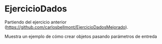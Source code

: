 # EjercicioDados

Partiendo del ejercicio anterior (https://github.com/carlosbellmont/EjercicioDadosMejorado).

Muestra un ejemplo de cómo crear objetos pasando parámetros de entreda

